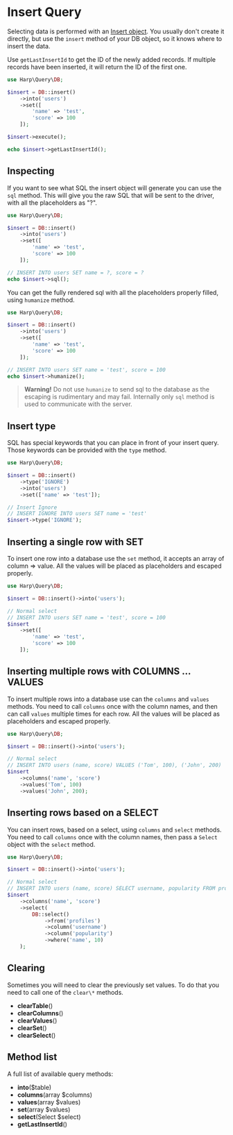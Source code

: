 # Insert Query

Selecting data is performed with an [Insert object](/src/Insert.php). You usually don't create it directly, but use the ``insert`` method of your DB object, so it knows where to insert the data.

Use ``getLastInsertId`` to get the ID of the newly added records. If multiple records have been inserted, it will return the ID of the first one.

```php
use Harp\Query\DB;

$insert = DB::insert()
    ->into('users')
    ->set([
        'name' => 'test',
        'score' => 100
    ]);

$insert->execute();

echo $insert->getLastInsertId();
```

## Inspecting

If you want to see what SQL the insert object will generate you can use the ``sql`` method. This will give you the raw SQL that will be sent to the driver, with all the placeholders as "?".

```php
use Harp\Query\DB;

$insert = DB::insert()
    ->into('users')
    ->set([
        'name' => 'test',
        'score' => 100
    ]);

// INSERT INTO users SET name = ?, score = ?
echo $insert->sql();
```

You can get the fully rendered sql with all the placeholders properly filled, using ``humanize`` method.

```php
use Harp\Query\DB;

$insert = DB::insert()
    ->into('users')
    ->set([
        'name' => 'test',
        'score' => 100
    ]);

// INSERT INTO users SET name = 'test', score = 100
echo $insert->humanize();
```

> __Warning!__ Do not use ``humanize`` to send sql to the database as the escaping is rudimentary and may fail. Internally only ``sql`` method is used to communicate with the server.

## Insert type

SQL has special keywords that you can place in front of your insert query. Those keywords can be provided with the ``type`` method.

```php
use Harp\Query\DB;

$insert = DB::insert()
    ->type('IGNORE')
    ->into('users')
    ->set(['name' => 'test']);

// Insert Ignore
// INSERT IGNORE INTO users SET name = 'test'
$insert->type('IGNORE');
```

## Inserting a single row with SET

To insert one row into a database use the ``set`` method, it accepts an array of column => value. All the values will be placed as placeholders and escaped properly.

```php
use Harp\Query\DB;

$insert = DB::insert()->into('users');

// Normal select
// INSERT INTO users SET name = 'test', score = 100
$insert
    ->set([
        'name' => 'test',
        'score' => 100
    ]);
```

## Inserting multiple rows with COLUMNS ... VALUES

To insert multiple rows into a database use can the ``columns`` and ``values`` methods. You need to call ``columns`` once with the column names, and then can call ``values`` multiple times for each row. All the values will be placed as placeholders and escaped properly.

```php
use Harp\Query\DB;

$insert = DB::insert()->into('users');

// Normal select
// INSERT INTO users (name, score) VALUES ('Tom', 100), ('John', 200)
$insert
    ->columns('name', 'score')
    ->values('Tom', 100)
    ->values('John', 200);
```

## Inserting rows based on a SELECT

You can insert rows, based on a select, using ``columns`` and ``select`` methods. You need to call ``columns`` once with the column names, then pass a ``Select`` object with the ``select`` method.

```php
use Harp\Query\DB;

$insert = DB::insert()->into('users');

// Normal select
// INSERT INTO users (name, score) SELECT username, popularity FROM profiles WHERE name = 10
$insert
    ->columns('name', 'score')
    ->select(
        DB::select()
            ->from('profiles')
            ->column('username')
            ->column('popularity')
            ->where('name', 10)
    );
```

## Clearing

Sometimes you will need to clear the previously set values. To do that you need to call one of the ``clear\*`` methods.

- __clearTable__()
- __clearColumns__()
- __clearValues__()
- __clearSet__()
- __clearSelect__()

## Method list

A full list of available query methods:

- __into__($table)
- __columns__(array $columns)
- __values__(array $values)
- __set__(array $values)
- __select__(Select $select)
- __getLastInsertId__()
